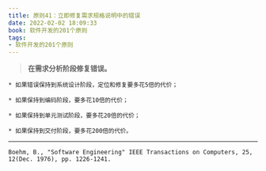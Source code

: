 ```yaml
---
title: 原则41：立即修复需求规格说明中的错误
date: 2022-02-02 18:09:33
book: 软件开发的201个原则
tags:
- 软件开发的201个原则
---
```


> **在需求分析阶段修复错误。**

    * 如果错误保持到系统设计阶段，定位和修复要多花5倍的代价；
    
    * 如果保持到编码阶段，要多花10倍的代价；
    
    * 如果保持到单元测试阶段，要多花20倍的代价；
    
    * 如果保持到交付阶段，要多花200倍的代价。

---

`Boehm, B., "Software Engineering" IEEE Transactions on Computers, 25, 12(Dec. 1976), pp. 1226-1241.`